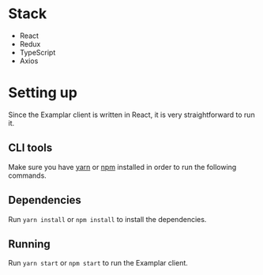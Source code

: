 # Stack

- React
- Redux
- TypeScript
- Axios

# Setting up

Since the Examplar client is written in React, it is very straightforward to run it. 

## CLI tools

Make sure you have [yarn](https://yarnpkg.com/) or [npm](https://www.npmjs.com/) installed in order to run the following commands.

## Dependencies

Run `yarn install` or `npm install` to install the dependencies.

## Running

Run `yarn start` or `npm start` to run the Examplar client.
